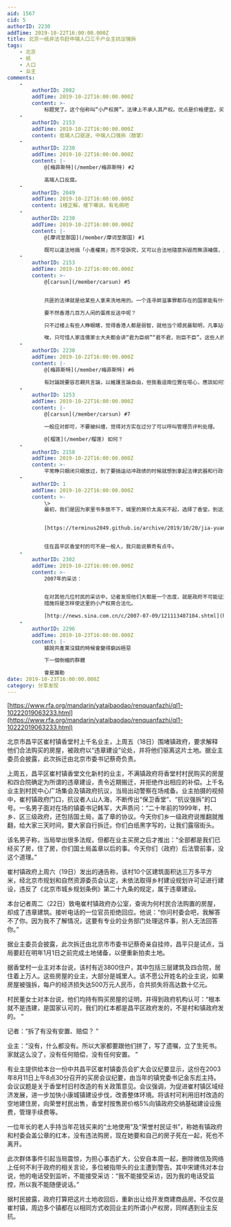 ```yaml
---
aid: 1567
cid: 5
authorID: 2230
addTime: 2019-10-22T16:00:00.000Z
title: 北京一纸非法令赶中端人口三千户业主抗议强拆
tags:
    - 北京
    - 纸
    - 人口
    - 业主
comments:
    -
        authorID: 2082
        addTime: 2019-10-22T16:00:00.000Z
        content: >-
            标题党了。这个俗称叫“小产权房”。法律上不承人其产权。优点是价格便宜。买房者购买的时候就知道其中的风险。只是存有“法不责众”的侥幸心里。闹一闹也许政府就不收了。
    -
        authorID: 2153
        addTime: 2019-10-22T16:00:00.000Z
        content: 低端人口驱逐，中端人口强拆（鼓掌）
    -
        authorID: 2230
        addTime: 2019-10-22T16:00:00.000Z
        content: |-
            @[梅菲斯特](/member/梅菲斯特) #2

            高端人口反腐。
    -
        authorID: 2049
        addTime: 2019-10-22T16:00:00.000Z
        content: 1楼正解，楼下嘲讽，有毛病吧
    -
        authorID: 2230
        addTime: 2019-10-22T16:00:00.000Z
        content: |-
            @[摩诃至那国](/member/摩诃至那国) #1

            既可以違法地搞「小產權房」而不受訴究，又可以合法地隨意拆毀而無須補償，只能證明對於共匪而言，法律頂個屁。
    -
        authorID: 2153
        addTime: 2019-10-22T16:00:00.000Z
        content: >-
            @[carsun](/member/carsun) #5


            共匪的法律就是给某些人拿来洗地用的。一个连寻衅滋事罪都存在的国家能有什么正常法律，233  

            要不然香港几百万人闲的蛋疼反送中呢？  

            只不过楼上有些人睁眼瞎，觉得香港人都是弱智，就他当个顺民最聪明，凡事站在党国一边就绝对正确。哪怕有一天党国铁拳砸到他头上怕是还能高声做梦呢：上面的皇帝都是好的！只是下面的奴才干坏事！  

            唉，只可惜人家连儒家士大夫都会讲“君为臣纲”“君不君，则臣不臣”。这些人的思想连两千年前的古人都比不上啊~
    -
        authorID: 2230
        addTime: 2019-10-22T16:00:00.000Z
        content: |-
            @[梅菲斯特](/member/梅菲斯特) #6

            有討論說要容忍親共言論，以維護言論自由，但我看這兩位實在噁心，應該如何對策？
    -
        authorID: 1253
        addTime: 2019-10-22T16:00:00.000Z
        content: |-
            @[carsun](/member/carsun) #7

            一般应对即可，不要被纠缠，觉得对方实在过分了可以呼叫管理员评判处理。

            @[榴莲](/member/榴莲) 如何？
    -
        authorID: 2158
        addTime: 2019-10-22T16:00:00.000Z
        content: >-
            平常睁只眼闭只眼放过，到了要搞运动冲政绩的时候就想到拿起法律武器和行政手段来整你。哎，只能说如果这些人是真的买了小产权房的话那估计就没戏了，哪怕是长租损失都比这个小得多。
    -
        authorID: 1
        addTime: 2019-10-22T16:00:00.000Z
        content: >-
            \>
            最初，我们是因为家里书多放不下，城里的房价太高买不起，选择了香堂。到这里定居以后，感到不但空气新鲜，有利健康，买菜方便，新鲜实惠，是个退休养老的好去处。而且可以结交很多新朋友，好邻居。左邻老刘年近八旬，是空军退役军官。他在担任空军政治部对外联络部主任期间，参与落实海峡两岸停止奖励起义飞行员，对于改善两岸关系作出不该遗忘的贡献。我经常和他一起打球，锻炼身体。近邻李海渊、秦吉玛夫妇也是年逾古稀的老人，和我有共同的阅读爱好。李海渊的父亲是原北京市委宣传部长李琪，文革中含冤而死。秦吉玛的父亲是秦邦宪，又名博古，是中共前任领袖，又是四八烈士之一。我们经常在一起交流读书的体会，探索研习党史的心得。


            [https://terminus2049.github.io/archive/2019/10/20/jia-yuan.html](https://terminus2049.github.io/archive/2019/10/20/jia-yuan.html)


            住在昌平区香堂村的可不是一般人，我只能说蔡奇有点牛。
    -
        authorID: 2302
        addTime: 2019-10-22T16:00:00.000Z
        content: >-
            2007年的采访：


            在对其他几位村民的采访中，记者发现他们大都是一个态度，就是政府不可能征这里的地，这里形成了规模，政府的
            措施将是怎样使这里的小产权房合法化。  

            [http://news.sina.com.cn/c/2007-07-09/121113407104.shtml](https://news.sina.com.cn/c/2007-07-09/121113407104.shtml)
    -
        authorID: 2296
        addTime: 2019-10-23T16:00:00.000Z
        content: |-
            據說共產黨沒錢的時候會變得窮凶極惡

            下一個倒楣的群體

            會是誰勒
date: 2019-10-23T16:00:00.000Z
category: 分享发现
---
```


[https://www.rfa.org/mandarin/yataibaodao/renquanfazhi/ql1-10222019063233.html](https://www.rfa.org/mandarin/yataibaodao/renquanfazhi/ql1-10222019063233.html)

北京市昌平区崔村镇香堂村上千名业主，上周五（18日）围堵镇政府，要求解释他们合法购买的房屋，被政府以“违章建设”论处，并将他们驱离这片土地。据业主委员会披露，此次拆迁由北京市委书记蔡奇负责。

上周五，昌平区崔村镇香堂文化新村的业主，不满镇政府将香堂村村民购买的房屋和四合院确定为所谓的违章建设，责令近期搬迁，并拒绝作出相应的补偿。上千名业主到村民中心广场集会及镇政府抗议，当局出动警察在场戒备。业主拍摄的视频中，崔村镇政府门口，抗议者人山人海，不断传出“保卫香堂”、“抗议强拆”的口号。一名男子面对在场的镇委书记韩军，大声质问：“二十年前的1999年，村、乡、区三级政府，还包括国土局，盖了章的协议。今天你们乡一级政府说推翻就推翻，给大家三天时间，要大家自行拆迁。你们白纸黑字写的，让我们露宿街头。

该名男子称，当局举出很多法规，但都在业主买房之后才推出：“全部都是我们已经买了房，住了房，你们国土局盖章以后的事。今天你们（政府）后法管前事，没这个道理。”

崔村镇政府上周六（19日）发出的通告称，该村10个区建筑面积达三万多平方米，经北京市规划和自然资源委员会认定，未依法取得乡村建设规划许可证进行建设，违反了《北京市城乡规划条例》第二十九条的规定，属于违章建设。

本台记者周二（22日）致电崔村镇政府办公室，查询为何村民合法购置的房屋，却成了违章建筑。接听电话的一位官员拒绝回应。他说：“你问村委会吧，我解答不了你。因为我不了解情况，这要有专业的业务部门处理这件事，别人无法回答你。”

据业主委员会披露，此次拆迁由北京市市委书记蔡奇亲自挂帅，昌平只是试点，当局要赶在明年1月1日之前完成土地储备，以便重新拍卖土地。

据香堂村一业主对本台说，该村有近3800住户，其中包括三层建筑及四合院，居住着上万人。这些房屋的业主，大部分是城里人。该不愿公开姓名的业主说，如果房屋被强拆，每户的经济损失达500万元人民币，合共损失将高达数十亿元。

村民董女士对本台说，他们均持有购买房屋的证明，并得到政府机构认可：“根本就不是违建，是国家认可的，我们的红本都是昌平区政府发的，不是村和镇政府发的。 ”

记者：“拆了有没有安置、赔偿？ ”

业主：“没有，什么都没有。所以大家都要跟他们拼了，写了遗嘱，立了生死书。家就这么没了，没有任何赔偿，没有任何安置。 ”

有业主提供给本台一份中共昌平区崔村镇委员会扩大会议纪要显示，这份在2003年8月11日上午8点30分召开的买房会议纪要，由当年的镇党委书记金东彪主持。会议议题是关于香堂村旧村改造的有关政策意见。会议强调，为促进崔村镇区域经济发展，进一步加快小康城镇建设步伐，改善整体环境。将该村可利用旧村改造的空地建住房，向荣誉村民出售，香堂村按售房价格5%向镇政府交纳基础建设设施费，管理手续费等。

一位年长的老人手持当年花钱买来的“土地使用”及“荣誉村民证书”，称她有镇政府和村委会盖公章的红本，没有违法购房，现在她要和自己的房子死在一起，死也不离开。

此次群体事件引起当局震惊，为担心事态扩大，公安自本周一起，删除微信及网络上任何不利于政府的相关言论，多位被指带头的业主遭到警告。其中宋建伟对本台说，他的电话受到监听，不能接受采访：“我不能接受采访，因为我的电话受监控，所以我不能随便说话。”

据村民披露，政府打算把这片土地收回后，重新出让给开发商建商品房。不仅仅是崔村镇，周边多个镇都在以相同方式收回业主的所谓小产权房，同样遇到业主反抗。
